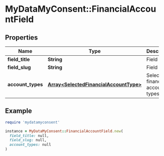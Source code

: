 # MyDataMyConsent::FinancialAccountField

## Properties

| Name | Type | Description | Notes |
| ---- | ---- | ----------- | ----- |
| **field_title** | **String** | Field title. |  |
| **field_slug** | **String** | Field slug. |  |
| **account_types** | [**Array&lt;SelectedFinancialAccountType&gt;**](SelectedFinancialAccountType.md) | Selected financial account types. |  |

## Example

```ruby
require 'mydatamyconsent'

instance = MyDataMyConsent::FinancialAccountField.new(
  field_title: null,
  field_slug: null,
  account_types: null
)
```

